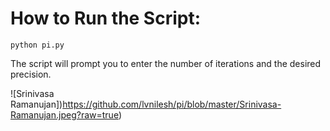 # How to Run the Script:

```
python pi.py
```

The script will prompt you to enter the number of iterations and the desired precision.

![Srinivasa Ramanujan])https://github.com/lvnilesh/pi/blob/master/Srinivasa-Ramanujan.jpeg?raw=true)